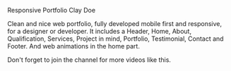 Responsive Portfolio Clay Doe

Clean and nice web portfolio, fully developed mobile first and responsive, for a designer or developer. It includes a Header, Home, About, Qualification, Services, Project in mind, Portfolio, Testimonial, Contact and Footer. And web animations in the home part.

Don't forget to join the channel for more videos like this.
